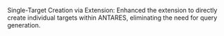 Single-Target Creation via Extension: Enhanced the extension to directly create individual targets within ANTARES, eliminating the need for query generation.